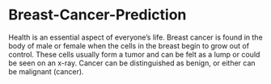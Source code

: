 # Breast-Cancer-Prediction
Health is an essential aspect of everyone’s life. Breast cancer is found in the body of male or female when the cells in the breast begin to grow out of control. These cells usually form a tumor and can be felt as a lump or could be seen on an x-ray. Cancer can be distinguished as benign, or either can be malignant (cancer).
